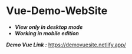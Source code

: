 # Vue-Demo-WebSite

- ***View only in desktop mode***
- ***Working in mobile edition***


***Demo Vue Link :*** https://demovuesite.netlify.app/
